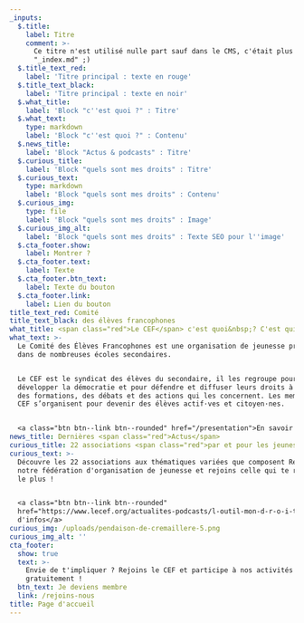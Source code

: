 ```yaml
---
_inputs:
  $.title:
    label: Titre
    comment: >-
      Ce titre n'est utilisé nulle part sauf dans le CMS, c'était plus clair que
      "_index.md" ;)
  $.title_text_red:
    label: 'Titre principal : texte en rouge'
  $.title_text_black:
    label: 'Titre principal : texte en noir'
  $.what_title:
    label: 'Block "c''est quoi ?" : Titre'
  $.what_text:
    type: markdown
    label: 'Block "c''est quoi ?" : Contenu'
  $.news_title:
    label: 'Block "Actus & podcasts" : Titre'
  $.curious_title:
    label: 'Block "quels sont mes droits" : Titre'
  $.curious_text:
    type: markdown
    label: 'Block "quels sont mes droits" : Contenu'
  $.curious_img:
    type: file
    label: 'Block "quels sont mes droits" : Image'
  $.curious_img_alt:
    label: 'Block "quels sont mes droits" : Texte SEO pour l''image'
  $.cta_footer.show:
    label: Montrer ?
  $.cta_footer.text:
    label: Texte
  $.cta_footer.btn_text:
    label: Texte du bouton
  $.cta_footer.link:
    label: Lien du bouton
title_text_red: Comité
title_text_black: des élèves francophones
what_title: <span class="red">Le CEF</span> c'est quoi&nbsp;? C'est qui&nbsp;?
what_text: >-
  Le Comité des Élèves Francophones est une organisation de jeunesse présente
  dans de nombreuses écoles secondaires.


  Le CEF est le syndicat des élèves du secondaire, il les regroupe pour
  développer la démocratie et pour défendre et diffuser leurs droits à travers
  des formations, des débats et des actions qui les concernent. Les membres du
  CEF s’organisent pour devenir des élèves actif·ves et citoyen·nes.


  <a class="btn btn--link btn--rounded" href="/presentation">En savoir plus</a>
news_title: Dernières <span class="red">Actus</span>
curious_title: 22 associations <span class="red">par et pour les jeunes</span>
curious_text: >-
  Découvre les 22 associations aux thématiques variées que composent Relie-F,
  notre fédération d'organisation de jeunesse et rejoins celle qui te ressemble
  le plus !


  <a class="btn btn--link btn--rounded"
  href="https://www.lecef.org/actualites-podcasts/l-outil-mon-d-r-o-i-t/">Plus
  d'infos</a>
curious_img: /uploads/pendaison-de-cremaillere-5.png
curious_img_alt: ''
cta_footer:
  show: true
  text: >-
    Envie de t'impliquer ? Rejoins le CEF et participe à nos activités
    gratuitement !
  btn_text: Je deviens membre
  link: /rejoins-nous
title: Page d'accueil
---
```

